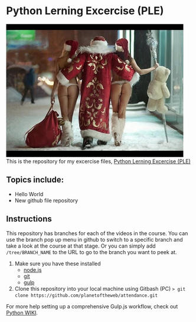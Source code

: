 # Python Lerning Excercise (PLE)
![Python Lerning Excercise (PLE)](santa.jpg)
This is the repository for my excercise files, [Python Lerning Excercise (PLE)](https://en.wikipedia.org/wiki/Python_(programming_language))

## Topics include:
- Hello World
- New github file repository

## Instructions
This repository has branches for each of the videos in the course. You can use the branch pop up menu in github to switch to a specific branch and take a look at the course at that stage. Or you can simply add `/tree/BRANCH_NAME` to the URL to go to the branch you want to peek at.

1. Make sure you have these installed
	- [node.js](http://nodejs.org/)
	- [git](http://git-scm.com/)
	- [gulp](http://gulpjs.com/)
2. Clone this repository into your local machine using Gitbash (PC) `> git clone https://github.com/planetoftheweb/attendance.git`

For more help setting up a comprehensive Gulp.js workflow, check out [Python WIKI](https://en.wikipedia.org/wiki/Python_(programming_language)).
